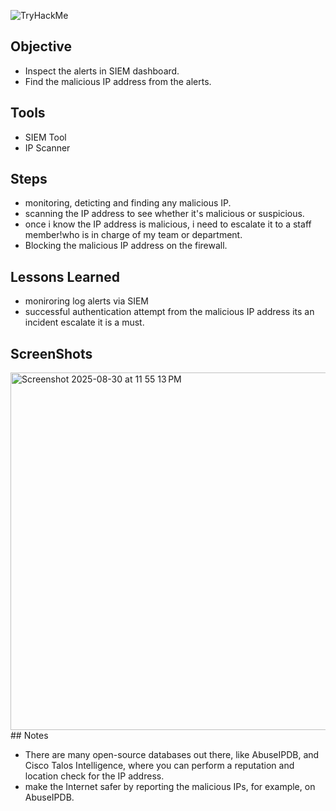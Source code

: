 ![TryHackMe](https://img.shields.io/badge/TryHackMe-A.Day.In.the.Life.of.a.Junior.(Associate).Security.Analyst-brightgreen)

## Objective
- Inspect the alerts in SIEM dashboard.
- Find the malicious IP address from the alerts.
## Tools
- SIEM Tool
- IP Scanner
## Steps
- monitoring, deticting and finding any malicious IP.
- scanning the IP address to see whether it's malicious or suspicious.
- once i know the IP address is malicious, i need to escalate it to a staff member!who is in charge of my team or department.
- Blocking the malicious IP address on the firewall.
## Lessons Learned
- moniroring log alerts via SIEM
- successful authentication attempt from the malicious IP address its an incident escalate it is a must.
## ScreenShots
<img width="1783" height="572" alt="Screenshot 2025-08-30 at 11 55 13 PM" src="https://github.com/user-attachments/assets/ac1e7995-c449-4fcc-a5a6-010e385ed44c" />
## Notes

- There are many open-source databases out there, like AbuseIPDB, and Cisco Talos Intelligence,
  where you can perform a reputation and location check for the IP address.
- make the Internet safer by reporting the malicious IPs, for example, on AbuseIPDB.
